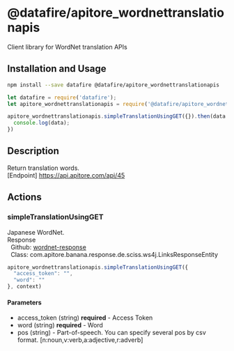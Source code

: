 # @datafire/apitore_wordnettranslationapis

Client library for WordNet translation APIs

## Installation and Usage
```bash
npm install --save datafire @datafire/apitore_wordnettranslationapis
```

```js
let datafire = require('datafire');
let apitore_wordnettranslationapis = require('@datafire/apitore_wordnettranslationapis').create();

apitore_wordnettranslationapis.simpleTranslationUsingGET({}).then(data => {
  console.log(data);
})
```

## Description
Return translation words.<BR />[Endpoint] https://api.apitore.com/api/45

## Actions
### simpleTranslationUsingGET
Japanese WordNet.<BR />Response<BR />&nbsp; Github: <a href="https://github.com/keigohtr/apitore-response-parent/tree/master/wordnet-response">wordnet-response</a><BR />&nbsp; Class: com.apitore.banana.response.de.sciss.ws4j.LinksResponseEntity<BR />


```js
apitore_wordnettranslationapis.simpleTranslationUsingGET({
  "access_token": "",
  "word": ""
}, context)
```

#### Parameters
* access_token (string) **required** - Access Token
* word (string) **required** - Word
* pos (string) - Part-of-speech. You can specify several pos by csv format. [n:noun,v:verb,a:adjective,r:adverb]

